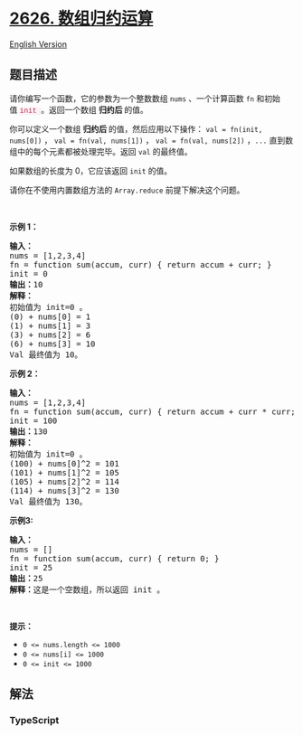 # [2626. 数组归约运算](https://leetcode.cn/problems/array-reduce-transformation)

[English Version](/solution/2600-2699/2626.Array%20Reduce%20Transformation/README_EN.md)

## 题目描述

<!-- 这里写题目描述 -->

<p>请你编写一个函数，它的参数为一个整数数组&nbsp;<code>nums</code>&nbsp;、一个计算函数&nbsp;<code>fn</code>&nbsp;和初始值&nbsp;<font color="#c7254e"><font face="Menlo, Monaco, Consolas, Courier New, monospace"><span style="font-size:12.6px"><span style="background-color:#f9f2f4">init&nbsp;</span></span></font></font>。返回一个数组&nbsp;<strong>归约后 </strong>的值。</p>

<p>你可以定义一个数组&nbsp;<strong>归约后 </strong>的值，然后应用以下操作： <code>val = fn(init, nums[0])</code>&nbsp;， <code>val = fn(val, nums[1])</code>&nbsp;， <code>val = fn(val, nums[2])</code>&nbsp;，<code>...</code>&nbsp;直到数组中的每个元素都被处理完毕。返回 <code>val</code> 的最终值。</p>

<p>如果数组的长度为 0，它应该返回 <code>init</code>&nbsp;的值。</p>

<p>请你在不使用内置数组方法的&nbsp;<code>Array.reduce</code>&nbsp;前提下解决这个问题。</p>

<p>&nbsp;</p>

<p><strong class="example">示例 1：</strong></p>

<pre>
<strong>输入：</strong>
nums = [1,2,3,4]
fn = function sum(accum, curr) { return accum + curr; }
init = 0
<strong>输出：</strong>10
<strong>解释：</strong>
初始值为 init=0 。
(0) + nums[0] = 1
(1) + nums[1] = 3
(3) + nums[2] = 6
(6) + nums[3] = 10
Val 最终值为 10。
</pre>

<p><strong class="example">示例 2：</strong></p>

<pre>
<strong>输入：</strong> 
nums = [1,2,3,4]
fn = function sum(accum, curr) { return accum + curr * curr; }
init = 100
<strong>输出：</strong>130
<strong>解释：</strong>
初始值为 init=0 。
(100) + nums[0]^2 = 101
(101) + nums[1]^2 = 105
(105) + nums[2]^2 = 114
(114) + nums[3]^2 = 130
Val 最终值为 130。
</pre>

<p><strong class="example">示例3:</strong></p>

<pre>
<strong>输入：</strong> 
nums = []
fn = function sum(accum, curr) { return 0; }
init = 25
<strong>输出：</strong>25
<b>解释：</b>这是一个空数组，所以返回 init 。
</pre>

<p>&nbsp;</p>

<p><strong>提示：</strong></p>

<ul>
	<li><code>0 &lt;= nums.length &lt;= 1000</code></li>
	<li><code>0 &lt;= nums[i] &lt;= 1000</code></li>
	<li><code>0 &lt;= init &lt;= 1000</code></li>
</ul>


## 解法

<!-- 这里可写通用的实现逻辑 -->

<!-- tabs:start -->

### **TypeScript**

<!-- 这里可写当前语言的特殊实现逻辑 -->

```ts

```

<!-- tabs:end -->